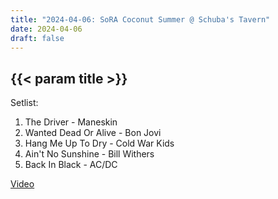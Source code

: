 ```yaml
---
title: "2024-04-06: SoRA Coconut Summer @ Schuba's Tavern"
date: 2024-04-06
draft: false
---
```


## {{< param title >}}

Setlist:
1. The Driver - Maneskin
2. Wanted Dead Or Alive - Bon Jovi
3. Hang Me Up To Dry - Cold War Kids
4. Ain't No Sunshine - Bill Withers
5. Back In Black - AC/DC

[Video](https://youtu.be/UjNuZnO08XU?t=967)
